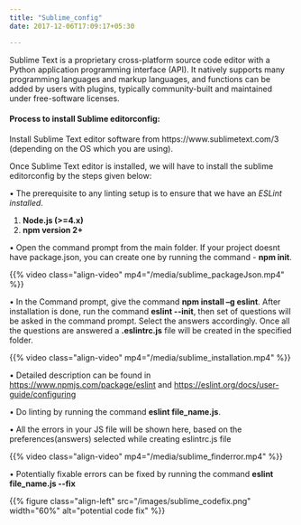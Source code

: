 ```yaml
---
title: "Sublime_config"
date: 2017-12-06T17:09:17+05:30

---
```


Sublime Text is a proprietary cross-platform source code editor with a Python application programming interface (API). It natively supports many programming languages and markup languages, and functions can be added by users with plugins, typically community-built and maintained under free-software licenses.


#### __Process to install Sublime editorconfig:__
<p>Install Sublime Text editor software from https://www.sublimetext.com/3 (depending on the OS which you are using).</p>

Once Sublime Text editor is installed, we will have to install the sublime editorconfig by the steps given below:

•	The prerequisite to any linting setup is to ensure that we have an _ESLint installed_.<br/>

  1. __Node.js (>=4.x)__
  2. __npm version 2+__


•	Open the command prompt from the main folder. If your project doesnt have package.json, you can create one by running the command - __npm init__.

{{%
  video class="align-video" mp4="/media/sublime_packageJson.mp4"
%}}

•	In the Command prompt, give the command __npm install –g eslint__. After installation is done, run the command __eslint --init__, then set of questions will be asked in the command prompt. Select the answers accordingly. Once all the questions are answered a __.eslintrc.js__ file will be created in the specified folder.

{{%
  video class="align-video" mp4="/media/sublime_installation.mp4"
%}}

•	Detailed description can be found in https://www.npmjs.com/package/eslint and https://eslint.org/docs/user-guide/configuring

•	Do linting by running the command __eslint file_name.js__.

•	All the errors in your JS file will be shown here, based on the preferences(answers) selected while creating eslintrc.js file

{{%
  video class="align-video" mp4="/media/sublime_finderror.mp4"
%}} 

•	Potentially fixable errors can be fixed by running the command __eslint file_name.js --fix__

{{% figure class="align-left" src="/images/sublime_codefix.png" width="60%" alt="potential code fix" %}}